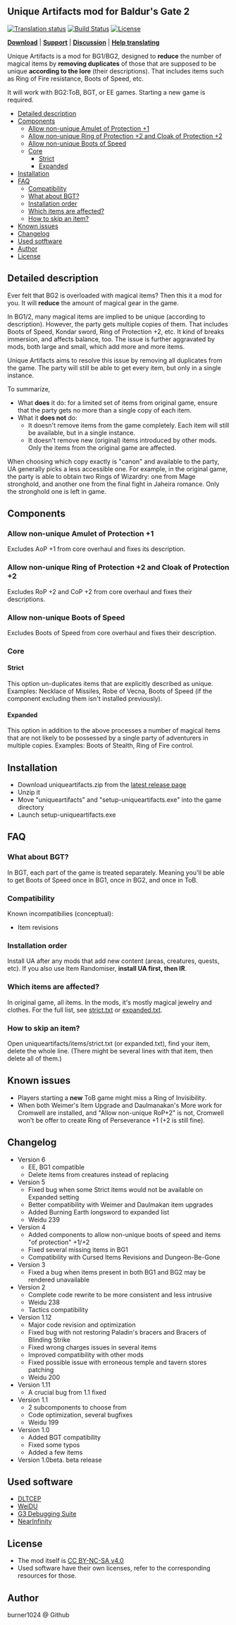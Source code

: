 ## Unique Artifacts mod for Baldur's Gate 2

[![Translation status](https://tra.bgforge.net/widgets/infinity-engine/-/unique-artifacts/svg-badge.svg)](https://tra.bgforge.net/projects/infinity-engine/unique-artifacts/)
[![Build Status](https://golem.bgforge.net/mods/unique-artifacts/status.svg)](https://golem.bgforge.net/mods/unique-artifacts)
[![License](https://img.shields.io/badge/license-CC%20BY--NC--SA%204.0-blue.svg)](https://creativecommons.org/licenses/by-nc-sa/4.0/)

[__Download__](https://github.com/burner1024/bg2-uniqueartifacts/releases/latest)
 | [__Support__](https://github.com/burner1024/bg2-uniqueartifacts/issues)
 | [__Discussion__](https://forum.bgforge.net/viewtopic.php?f=4&t=18&p=37)
 | [__Help translating__](https://tra.bgforge.net/projects/infinity-engine/unique-artifacts/)

Unique Artifacts is a mod for BG1/BG2, designed to **reduce** the number of magical items by **removing duplicates** of those that are supposed to be unique **according to the lore** (their descriptions). That includes items such as Ring of Fire resistance, Boots of Speed, etc.

It will work with BG2:ToB, BGT, or EE games. Starting a new game is required.

- [Detailed description](#detailed-description)
- [Components](#components)
  - [Allow non-unique Amulet of Protection +1](#allow-non-unique-amulet-of-protection-1)
  - [Allow non-unique Ring of Protection +2 and Cloak of Protection +2](#allow-non-unique-ring-of-protection-2-and-cloak-of-protection-2)
  - [Allow non-unique Boots of Speed](#allow-non-unique-boots-of-speed)
  - [Core](#core)
    - [Strict](#strict)
    - [Expanded](#expanded)
- [Installation](#installation)
- [FAQ](#faq)
  - [Compatibility](#compatibility)
  - [What about BGT?](#what-about-bgt)
  - [Installation order](#installation-order)
  - [Which items are affected?](#which-items-are-affected)
  - [How to skip an item?](#how-to-skip-an-item)
- [Known issues](#known-issues)
- [Changelog](#changelog)
- [Used sotftware](#used-sotftware)
- [Author](#author)
- [License](#license)

## Detailed description

Ever felt that BG2 is overloaded with magical items? Then this it a mod for you. It will **reduce** the amount of magical gear in the game.

In BG1/2, many magical items are implied to be unique (according to description). However, the party gets multiple copies of them. That includes Boots of Speed, Kondar sword, Ring of Protection +2, etc.
It kind of breaks immersion, and affects balance, too. The issue is further aggravated by mods, both large and small, which add more and more items.

Unique Artifacts aims to resolve this issue by removing all duplicates from the game. The party will still be able to get every item, but only in a single instance.

To summarize,
- What **does** it do: for a limited set of items from original game, ensure that the party gets no more than a single copy of each item.
- What it **does not** do:
  - It doesn't remove items from the game completely. Each item will still be available, but in a single instance.
  - It doesn't remove new (original) items introduced by other mods. Only the items from the original game are affected.

When choosing which copy exactly is "canon" and available to the party, UA generally picks a less accessible one. For example, in the original game, the party is able to obtain two Rings of Wizardry: one from Mage stronghold, and another one from the final fight in Jaheira romance. Only the stronghold one is left in game.


## Components
### Allow non-unique Amulet of Protection +1
Excludes AoP +1 from core overhaul and fixes its description.
### Allow non-unique Ring of Protection +2 and Cloak of Protection +2
Excludes RoP +2 and CoP +2 from core overhaul and fixes their descriptions.
### Allow non-unique Boots of Speed
Excludes Boots of Speed from core overhaul and fixes their description.
### Core
#### Strict
This option un-duplicates items that are explicitly described as unique. Examples:  Necklace of Missiles, Robe of Vecna, Boots of Speed (if the component excluding them isn't installed previously).
#### Expanded
This option in addition to the above processes a number of magical items that are not likely to be possessed by a single party of adventurers in multiple copies. Examples: Boots of Stealth, Ring of Fire control.

## Installation
- Download uniqueartifacts.zip from the [latest release page](https://github.com/burner1024/bg2-uniqueartifacts/releases/latest)
- Unzip it
- Move "uniqueartifacts" and "setup-uniqueartifacts.exe" into the game directory
- Launch setup-uniqueartifacts.exe

## FAQ

### What about BGT?
In BGT, each part of the game is treated separately. Meaning you'll be able to get Boots of Speed once in BG1, once in BG2, and once in ToB.

### Compatibility
Known incompatibilies (conceptual):
- Item revisions

### Installation order
Install UA after any mods that add new content (areas, creatures, quests, etc). If you also use Item Randomiser, **install UA first, then IR**.

### Which items are affected?
In original game, all items. In the mods, it's mostly magical jewelry and clothes. For the full list, see [strict.txt](/uniqueartifacts/items/strict.txt) or [expanded.txt](/uniqueartifacts/items/expanded.txt).

### How to skip an item?
Open uniqueartifacts/items/strict.txt (or expanded.txt), find your item, delete the whole line. (There might be several lines with that item, then delete all of them.)

## Known issues
- Players starting a **new** ToB game might miss a Ring of Invisibility.
- When both Weimer's Item Upgrade and Daulmanakan's More work for Cromwell are installed, and "Allow non-unique RoP+2" is not, Cromwell won't be offer to create Ring of Perseverance +1 (+2 is still fine).

## Changelog
- Version 6
  - EE, BG1 compatible
  - Delete items from creatures instead of replacing
- Version 5
  - Fixed bug when some Strict items would not be available on Expanded setting
  - Better compatibility with Weimer and Daulmakan item upgrades
  - Added Burning Earth longsword to expanded list
  - Weidu 239
- Version 4
  - Added components to allow non-unique boots of speed and items "of protection" +1/+2
  - Fixed several missing items in BG1
  - Compatibility with Cursed Items Revisions and Dungeon-Be-Gone
- Version 3
  - Fixed a bug when items present in both BG1 and BG2 may be rendered unavailable
- Version 2
  - Complete code rewrite to be more consistent and less intrusive
  - Weidu 238
  - Tactics compatibility
- Version 1.12
  - Major code revision and optimization
  - Fixed bug with not restoring Paladin's bracers and Bracers of Blinding Strike
  - Fixed wrong charges issues in several items
  - Improved compatibility with other mods
  - Fixed possible issue with erroneous temple and tavern stores patching
  - Weidu 200
- Version 1.11
  - A crucial bug from 1.1 fixed
- Version 1.1
  - 2 subcomponents to choose from
  - Code optimization, several bugfixes
  - Weidu 199
- Version 1.0
  - Added BGT compatibility
  - Fixed some typos
  - Added a few items
- Version 1.0beta. beta release

## Used software

* [DLTCEP](http://sourceforge.net/projects/gemrb/files/Utilities/)
* [WeiDU](http://www.weidu.org/~thebigg/README-WeiDU.html)
* [G3 Debugging Suite](http://www.gibberlings3.net/debug/)
* [NearInfinity](https://github.com/Argent77/NearInfinity)

## License
- The mod itself is [CC BY-NC-SA v4.0](https://creativecommons.org/licenses/by-nc-sa/4.0/)
- Used software have their own licenses, refer to the corresponding resources for those.

## Author
burner1024 @ Github


